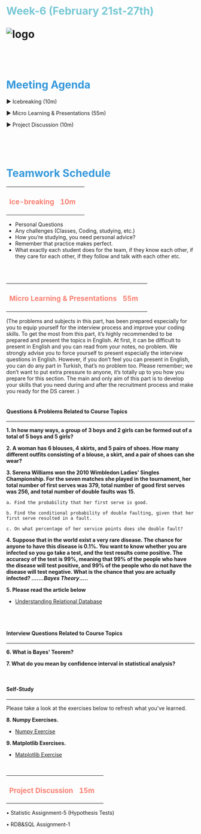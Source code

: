 <h1><strong><span style="color: #77C8D5;">Week-6 (February 21st-27th)</strong></span>

![logo](ds_agenda_logo.png)

<br>

<h1><strong><span style="color: #3498DB;">Meeting Agenda</strong></h1></span>

<span class="c16 c30">▶ </span><span
class="c42 c82">Icebreaking (10m)</span><span class="c16 c23"> </span>

<span class="c16 c30">▶ </span><span
class="c42 c82">Micro Learning & Presentations (55m)</span><span class="c46 c42 c48"> </span>

<span class="c30">▶ </span><span class="c46 c48 c42">Project Discussion (10m)</span>

<br>
<br>
<br>

<div style="page-break-after: always;"></div>

<h1><strong><span style="color: #3498DB;">Teamwork Schedule</strong></h1></span>

<table style= "width:100%;">
                <tr>
                <td style="color: #FA8072; text-align:left "><h3><strong><p>Ice-breaking</td>
                <td style="color: #FA8072; text-align:right;"><h3><strong><p>10m</p><td>                </tr>
</table>

- Personal Questions 
- Any challenges (Classes, Coding, studying, etc.) 
- How you’re studying, you need personal advice? 
- Remember that practice makes perfect. 
- What exactly each student does for the team, if they know each other, if they care for each other, if they follow and talk with each other etc. 

<br>
<br>

<table style= "width:100%;">
                <tr>
                <td style="color: #FA8072; text-align:left "><h3><strong><p>Micro Learning & Presentations</td>
                <td style="color: #FA8072; text-align:right;"><h3><strong><p>55m</p><td>                </tr>
</table>
(The problems and subjects in this part, has been prepared especially for you to equip yourself for the interview process and improve your coding skills. To get the most from this part, it’s highly recommended to be prepared and present the topics in English. 
At first, it can be difficult to present in English and you can read from your notes, no problem. We strongly advise you to force yourself to present especially the interview questions in English. However, if you don’t feel you can present in English, you can do any part in Turkish, that’s no problem too. 
Please remember; we don’t want to put extra pressure to anyone, it’s totally up to you how you prepare for this section. The main and only aim of this part is to develop your skills that you need during and after the recruitment process and make you ready for the DS career.
)
<br>
<br>
<h4><strong>Questions & Problems Related to Course Topics</strong></h4>
<hr>

**1. In how many ways, a group of 3 boys and 2 girls can be formed out of a total of 5 boys and 5 girls?**                  

**2. A woman has 6 blouses, 4 skirts, and 5 pairs of shoes. How many different outfits consisting of a blouse, a skirt, and a pair of shoes can she wear?**                  
                  
**3. Serena Williams won the 2010 Wimbledon Ladies’ Singles Championship. For the seven matches she played in the tournament, her total number of first serves was 379, total number of good first serves was 256, and total number of double faults was 15.**                  
                  
    a. Find the probability that her first serve is good.

    b. Find the conditional probability of double faulting, given that her first serve resulted in a fault.

    c. On what percentage of her service points does she double fault?

**4. Suppose that in the world exist a very rare disease. The chance for anyone to have this disease is 0.1%. You want to know whether you are infected so you go take a test, and the test results come positive. The accuracy of the test is 99%, meaning that 99% of the people who have the disease will test positive, and 99% of the people who do not have the disease will test negative. What is the chance that you are actually infected? <i>.......Bayes Theory</i>.....**
                  
**5. Please read the article below**

- [Understanding Relational Database](https://kueilaramos.medium.com/understanding-relational-database-part-1-4a56c29f9b09)                  

<br>             

<br>
<h4><strong>Interview Questions Related to Course Topics</strong></h4>
<hr>

**6. What is Bayes' Teorem?**

**7. What do you mean by confidence interval in statistical analysis?**
<br>

<br>
<h4><strong>Self-Study</strong></h4>
<hr>

Please take a look at the exercises below to refresh what you've learned. 
                  
**8. Numpy Exercises.**

- [Numpy Exercise](https://github.com/clarusway/DS-TR-1022-DA-Module-Students/blob/main/2-%20Weekly%20Agenda/Week_6/06_Self_Study_NumPy_Exercise_Student.ipynb)
                  
**9. Matplotlib Exercises.**

- [Matplotlib Exercise](https://github.com/clarusway/DS-TR-1022-DA-Module-Students/blob/main/2-%20Weekly%20Agenda/Week_6/06_Self_Study_Matplotlib_Exercise_Student.ipynb)
                  
<br>

<table style= "width:100%;">
                <tr>
                <td style="color: #FA8072; text-align:left "><h3><strong><p>Project Discussion</td>
                <td style="color: #FA8072; text-align:right;"><h3><strong><p>15m</p><td>                </tr>                
</table>

•	Statistic Assignment-5 (Hypothesis Tests)
                  
•	RDB&SQL Assignment-1
